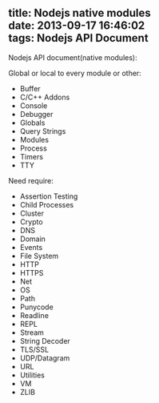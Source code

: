 title: Nodejs native modules  
date: 2013-09-17 16:46:02  
tags:  Nodejs API Document
---
Nodejs API document(native modules):

Global or local to every module or other:

* Buffer
* C/C++ Addons
* Console
* Debugger
* Globals
* Query Strings
* Modules
* Process
* Timers
* TTY

Need require:

* Assertion Testing
* Child Processes
* Cluster
* Crypto
* DNS
* Domain
* Events
* File System
* HTTP
* HTTPS
* Net
* OS
* Path
* Punycode
* Readline
* REPL
* Stream
* String Decoder
* TLS/SSL
* UDP/Datagram
* URL
* Utilities
* VM
* ZLIB
